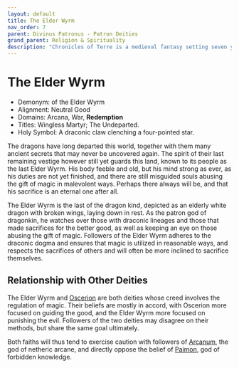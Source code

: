 ```yaml
---
layout: default
title: The Elder Wyrm
nav_order: 7
parent: Divinus Patronus - Patron Deities
grand_parent: Religion & Spirituality
description: "Chronicles of Terre is a medieval fantasy setting seven years in the writing, currently for dungeons & dragons 5th edition."
---
```


# The Elder Wyrm

- Demonym: of the Elder Wyrm 
- Alignment: Neutral Good
- Domains: Arcana, War, **Redemption**
- Titles: Wingless Martyr; The Undeparted.
- Holy Symbol: A draconic claw clenching a four-pointed star.

The dragons have long departed this world, together with them many ancient secrets that may never be uncovered again. The spirit of their last remaining vestige however still yet guards this land, known to its people as the last Elder Wyrm. His body feeble and old, but his mind strong as ever, as his duties are not yet finished, and there are still misguided souls abusing the gift of magic in malevolent ways. Perhaps there always will be, and that his sacrifice is an eternal one after all.

The Elder Wyrm is the last of the dragon kind, depicted as an elderly white dragon with broken wings, laying down in rest. As the patron god of dragonkin, he watches over those with draconic lineages and those that made sacrifices for the better good, as well as keeping an eye on those abusing the gift of magic. Followers of the Elder Wyrm adheres to the draconic dogma and ensures that magic is utilized in reasonable ways, and respects the sacrifices of others and will often be more inclined to sacrifice themselves.

## Relationship with Other Deities

The Elder Wyrm and [Oscerion](../maioris/Oscerion) are both deities whose creed involves the regulation of magic. Their beliefs are mostly in accord, with Oscerion more focused on guiding the good, and the Elder Wyrm more focused on punishing the evil. Followers of the two deities may disagree on their methods, but share the same goal ultimately.

Both faiths will thus tend to exercise caution with followers of [Arcanum](../maioris/Arcanum), the god of netheric arcane, and directly oppose the belief of [Paimon](../pars/Paimon), god of forbidden knowledge.